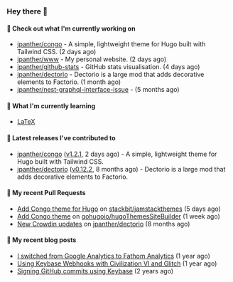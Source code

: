 ### Hey there 👋

#### 👷 Check out what I'm currently working on

- [jpanther/congo](https://github.com/jpanther/congo) - A simple, lightweight theme for Hugo built with Tailwind CSS. (2 days ago)
- [jpanther/www](https://github.com/jpanther/www) - My personal website. (2 days ago)
- [jpanther/github-stats](https://github.com/jpanther/github-stats) - GitHub stats visualisation. (4 days ago)
- [jpanther/dectorio](https://github.com/jpanther/dectorio) - Dectorio is a large mod that adds decorative elements to Factorio. (1 month ago)
- [jpanther/nest-graphql-interface-issue](https://github.com/jpanther/nest-graphql-interface-issue) -  (5 months ago)

#### 🌱 What I'm currently learning
- [LaTeX](https://www.latex-project.org)

#### 🔭 Latest releases I've contributed to

- [jpanther/congo](https://github.com/jpanther/congo) ([v1.2.1](https://github.com/jpanther/congo/releases/tag/v1.2.1), 2 days ago) - A simple, lightweight theme for Hugo built with Tailwind CSS.
- [jpanther/dectorio](https://github.com/jpanther/dectorio) ([v0.12.2](https://github.com/jpanther/dectorio/releases/tag/v0.12.2), 8 months ago) - Dectorio is a large mod that adds decorative elements to Factorio.

#### 🔨 My recent Pull Requests

- [Add Congo theme for Hugo](https://github.com/stackbit/jamstackthemes/pull/250) on [stackbit/jamstackthemes](https://github.com/stackbit/jamstackthemes) (5 days ago)
- [Add Congo theme](https://github.com/gohugoio/hugoThemesSiteBuilder/pull/69) on [gohugoio/hugoThemesSiteBuilder](https://github.com/gohugoio/hugoThemesSiteBuilder) (1 week ago)
- [New Crowdin updates](https://github.com/jpanther/dectorio/pull/194) on [jpanther/dectorio](https://github.com/jpanther/dectorio) (8 months ago)

#### 📜 My recent blog posts

- [I switched from Google Analytics to Fathom Analytics](https://www.jamespanther.com/writings/i-switched-from-google-analytics-to-fathom-analytics/) (1 year ago)
- [Using Keybase Webhooks with Civilization VI and Glitch](https://www.jamespanther.com/writings/using-keybase-webhooks-with-civilization-vi/) (1 year ago)
- [Signing GitHub commits using Keybase](https://www.jamespanther.com/writings/signing-github-commits-using-keybase/) (2 years ago)

